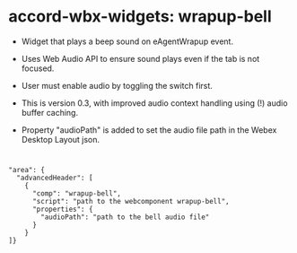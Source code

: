 # accord-wbx-widgets: wrapup-bell

 * Widget that plays a beep sound on eAgentWrapup event.
 * Uses Web Audio API to ensure sound plays even if the tab is not focused.
 * User must enable audio by toggling the switch first.
   
 * This is version 0.3, with improved audio context handling using (!) audio buffer caching.
 * Property "audioPath" is added to set the audio file path in the Webex Desktop Layout json.
#
    "area": {
      "advancedHeader": [
        {
          "comp": "wrapup-bell",
          "script": "path to the webcomponent wrapup-bell",
          "properties": {
            "audioPath": "path to the bell audio file"
          }
        }
    ]} 
